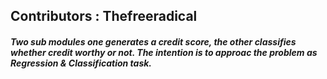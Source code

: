 
## Contributors : Thefreeradical

##### Two sub modules one generates a credit score, the other classifies whether credit worthy or not. The intention is to approac the problem as Regression & Classification task.
